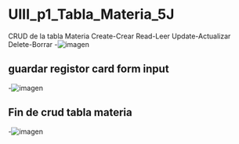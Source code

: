 # UIII_p1_Tabla_Materia_5J
CRUD de la tabla Materia Create-Crear Read-Leer Update-Actualizar Delete-Borrar
-![imagen](https://github.com/user-attachments/assets/4b3869b1-6abf-4b0b-b27d-33da1fa08346)
## guardar registor card form input
-![imagen](https://github.com/user-attachments/assets/31df1e6e-1b13-4c1e-b507-ccde246bcb18)

## Fin de crud tabla materia
-![imagen](https://github.com/user-attachments/assets/024f4f10-cda6-4ae8-9b73-fd8d491f081e)


